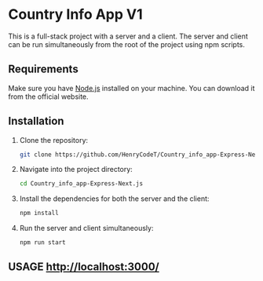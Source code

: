 # Country Info App V1

This is a full-stack project with a server and a client. The server and client can be run simultaneously from the root of the project using npm scripts.

## Requirements

Make sure you have [Node.js](https://nodejs.org/) installed on your machine. You can download it from the official website.

## Installation

1. Clone the repository:
   ```bash
   git clone https://github.com/HenryCodeT/Country_info_app-Express-Next.js.git
2. Navigate into the project directory:
   ```bash
   cd Country_info_app-Express-Next.js
3. Install the dependencies for both the server and the client:
   ```bash
   npm install
4. Run the server and client simultaneously:
   ```bash
   npm run start
 ## USAGE [http://localhost:3000/](http://localhost:3000/)  
   
